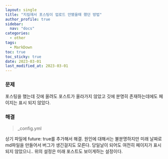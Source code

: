 ```yaml
---
layout: single
title: "지킬에서 포스팅이 업로드 안됐을때 했던 방법"
author_profile: true
sidebar:
  nav: "docs"
categories: 
  - other
tags:
  - MarkDown
toc: true
toc_sticky: true
date: 2023-03-01
last_modified_at: 2023-03-01
---
```


### 문제

포스팅을 했는데 깃에 올려도 포스트가 올라가지 않았고 깃에 분명히 존재하는데에도 페이지는 표시 되지 않았다.

### 해결

> _config.yml

상기 파일에 future: true를 추가해서 해결.
원인에 대해서는 불분명하지만 미래 날짜로 md파일을 만들어서 버그가 생긴걸지도 모른다.
당일날이 되어도 여전히 페이지가 표시되지 않았으니..
위의 설정은 미래 포스트도 보이게하는 설정이다.
